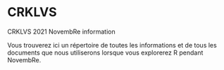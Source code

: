 # CRKLVS
CRKLVS 2021 NovembRe information

Vous trouverez ici un répertoire de toutes les informations et de tous les documents que nous utiliserons lorsque vous explorerez R pendant NovembRe. 

